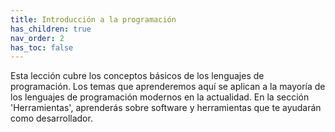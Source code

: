 ```yaml
---
title: Introducción a la programación
has_children: true
nav_order: 2
has_toc: false
---
```


Esta lección cubre los conceptos básicos de los lenguajes de programación. Los temas que aprenderemos aquí se aplican a la mayoría de los lenguajes de programación modernos en la actualidad. En la sección 'Herramientas', aprenderás sobre software y herramientas que te ayudarán como desarrollador.




